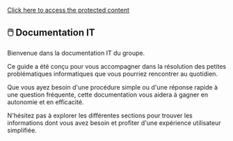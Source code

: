 
[Click here to access the protected content](https://github.com/mramard/docit/edit/main/Protect.html)

## 🖱️ Documentation IT

Bienvenue dans la documentation IT du groupe.

Ce guide a été conçu pour vous accompagner dans la résolution des petites problématiques informatiques que vous pourriez rencontrer au quotidien.

Que vous ayez besoin d'une procédure simple ou d'une réponse rapide à une question fréquente, cette documentation vous aidera à gagner en autonomie et en efficacité.

N'hésitez pas à explorer les différentes sections pour trouver les informations dont vous avez besoin et profiter d'une expérience utilisateur simplifiée.
